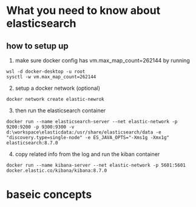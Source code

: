 # **What you need to know about elasticsearch**
## **how to setup up**

1) make sure docker config has vm.max_map_count=262144 by running
```shell
wsl -d docker-desktop -u root
sysctl -w vm.max_map_count=262144
```
2) setup a docker network (optional)
```shell
docker network create elastic-newrok
```
3) then run the elasticsearch container
```shell
docker run --name elasticsearch-server --net elastic-network -p 9200:9200 -p 9300:9300 -v d:\workspace\elasticdata:/usr/share/elasticsearch/data -e "discovery.type=single-node" -e ES_JAVA_OPTS="-Xms1g -Xmx1g" elasticsearch:8.7.0
```

4) copy related info from the log and run the kiban container
```shell
docker run --name kibana-server --net elastic-network -p 5601:5601 docker.elastic.co/kibana/kibana:8.7.0
```


# **baseic concepts**